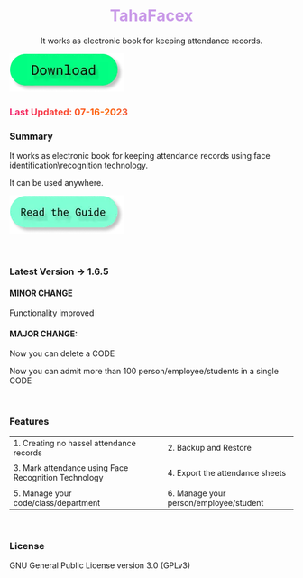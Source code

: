 <h1 style="color: #c999e8;" align="center">TahaFacex</h1>
<p align = "center">It works as electronic book for keeping attendance records.</p>

<a target="_blank" href="https://mega.nz/file/ZrkAwYaS#xbvx1RDxk0bBYwX3qM5hiJFAF3Aq-flUEntc0gvrtI8"><img src="/public/images/btn.d.webp" alt=""></a>

<h3 style="background: linear-gradient(to right, #f32170, #ff6b08, #cf23cf, #ef8c22); -webkit-text-fill-color: transparent; background-clip: text; -webkit-background-clip: text; padding-right: 3.5px;">Last Updated: 07-16-2023</h3>

### Summary
It works as electronic book for keeping attendance records using face identification\recognition technology.

It can be used anywhere.

<a href="../tfx_docs"><img src="/public/images/btn.g.webp" alt=""></a>

<br>

### Latest Version -> 1.6.5

#### MINOR CHANGE
Functionality improved

#### MAJOR CHANGE:
Now you can delete a CODE

Now you can admit more than 100 person/employee/students in a single CODE

<br>

### Features

|                                                       |     |                                         |
| ----------------------------------------------------- | --- | --------------------------------------- |
| 1. Creating no hassel attendance records              |     | 2. Backup and Restore                   |
|                                                       |     |                                         |
| 3. Mark attendance using Face Recognition Technology  |     | 4. Export the attendance sheets         |
|                                                       |     |                                         |
| 5. Manage your code/class/department                  |     | 6. Manage your person/employee/student  |

<br>

### License
GNU General Public License version 3.0 (GPLv3)
